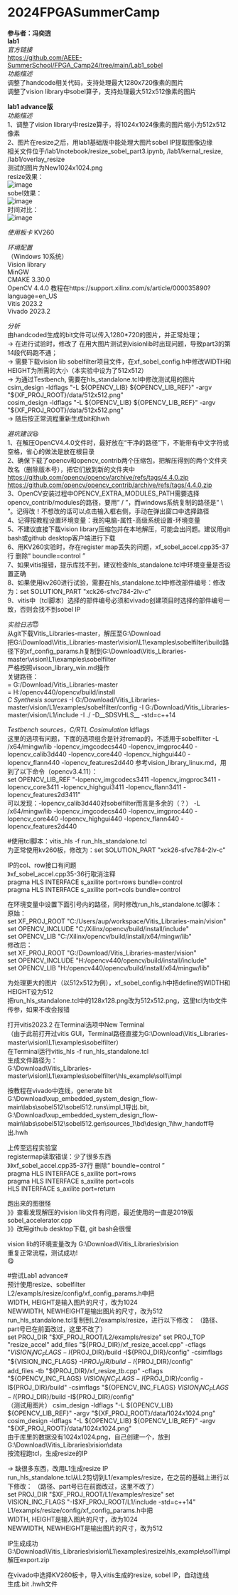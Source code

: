 # 2024FPGASummerCamp
**参与者：冯奕逍**  
**lab1**  
*官方链接*  
https://github.com/AEEE-SummerSchool/FPGA_Camp24/tree/main/Lab1_sobel  
*功能描述*  
调整了handcode相关代码，支持处理最大1280x720像素的图片  
调整了vision library中sobel算子，支持处理最大512x512像素的图片  
  
**lab1 advance版**  
*功能描述*   
1、调整了vision library中resize算子，将1024x1024像素的图片缩小为512x512像素  
2、图片在resize之后，用lab1基础版中能处理大图片sobel IP提取图像边缘  
相关文件位于/lab1/notebook/resize_sobel_part3.ipynb, /lab1/kernal_resize, /lab1/overlay_resize  
测试的图片为New1024x1024.png  
resize效果：  
![image](https://github.com/Misaka10211/2024FPGASummerCamp/blob/main/lab1/demo_image/resize_demo.png)    
sobel效果：    
![image](https://github.com/Misaka10211/2024FPGASummerCamp/blob/main/lab1/demo_image/sobel_demo.png)  
时间对比：  
![image](https://github.com/Misaka10211/2024FPGASummerCamp/blob/main/lab1/demo_image/compaer_time.png)  
  
*使用板卡* 
KV260  
  
*环境配置*  
（Windows 10系统）  
Vision library  
MinGW  
CMAKE 3.30.0  
OpenCV 4.4.0  教程在https://support.xilinx.com/s/article/000035890?language=en_US  
Vitis 2023.2  
Vivado 2023.2  

*分析*    
由handcoded生成的bit文件可以传入1280*720的图片，并正常处理；  
→ 在进行试验时，修改了
在用大图片测试到visionlib时出现问题，导致part3的第14段代码跑不通；  
→ 需要下载vision lib sobelfilter项目文件，在xf_sobel_config.h中修改WIDTH和HEIGHT为所需的大小（本实验中设为了512x512）  
→ 为通过Testbench, 需要在hls_standalone.tcl中修改测试用的图片  
csim_design -ldflags "-L ${OPENCV_LIB} ${OPENCV_LIB_REF}" -argv "${XF_PROJ_ROOT}/data/512x512.png"  
cosim_design -ldflags "-L ${OPENCV_LIB} ${OPENCV_LIB_REF}" -argv "${XF_PROJ_ROOT}/data/512x512.png"  
→ 随后按正常流程重新生成bit和hwh    

*避坑建议*:satisfied:  
1、在解压OpenCV4.4.0文件时，最好放在“干净的路径”下，不能带有中文字符或空格，省心的做法是放在根目录  
2、确保下载了opencv和opencv_contrib两个压缩包，把解压得到的两个文件夹改名（删除版本号），把它们放到新的文件夹中  
https://github.com/opencv/opencv/archive/refs/tags/4.4.0.zip  
https://github.com/opencv/opencv_contrib/archive/refs/tags/4.4.0.zip  
3、OpenCV安装过程中OPENCV_EXTRA_MODULES_PATH需要选择opencv_contrib/modules的路径，要用“ / ”，而windows系统复制的路径是“ \ ”。记得改！不想改的话可以点击输入框右侧，手动在弹出窗口中选择路径  
4、记得按教程设置环境变量：我的电脑-属性-高级系统设置-环境变量  
5、不建议直接下载vision library压缩包并在本地解压，可能会出问题。建议用git bash或github desktop客户端进行下载  
6、用KV260实验时，存在register map丢失的问题，xf_sobel_accel.cpp35-37行 删除“ boundle=control ”  
7、如果vitis报错，提示库找不到，建议检查hls_standalone.tcl中环境变量是否设置正确  
8、如果使用kv260进行试验，需要在hls_standalone.tcl中修改部件编号：修改为：set SOLUTION_PART "xck26-sfvc784-2lv-c"  
9、vitis中（tcl脚本）选择的部件编号必须和vivado创建项目时选择的部件编号一致，否则会找不到sobel IP    

*实验日志*:innocent:  
从git下载Vitis_Libraries-master，解压至G:\Download  
把G:\Download\Vitis_Libraries-master\vision\L1\examples\sobelfilter\build路径下的xf_config_params.h复制到G:\Download\Vitis_Libraries-master\vision\L1\examples\sobelfilter  
严格按照visoon_library_win.md操作  
关键路径：  
<path to vitis libraries> = G:/Download/Vitis_Libraries-master  
<path to opencv install> = H:/opencv440/opencv/build/install  
*C Synthesis sources*
-I G:/Download/Vitis_Libraries-master/vision/L1/examples/sobelfilter/config -I G:/Download/Vitis_Libraries-master/vision/L1/include -I ./ -D__SDSVHLS__ -std=c++14

*Testbench sources，C/RTL Cosimulation* ldflags  
这里的选项有问题，下面的选项组合是针对remap的，不适用于sobelfilter
-L <path to opencv install>/x64/mingw/lib -lopencv_imgcodecs440 -lopencv_imgproc440 -lopencv_calib3d440 -lopencv_core440 -lopencv_highgui440 -lopencv_flann440 -lopencv_features2d440
参考vision_library_linux.md，用到了以下命令（opencv3.4.11）：  
set OPENCV_LIB_REF                       "-lopencv_imgcodecs3411 -lopencv_imgproc3411                  -lopencv_core3411 -lopencv_highgui3411 -lopencv_flann3411 -lopencv_features2d3411"  
可以发现：-lopencv_calib3d440对sobelfilter而言是多余的（？）
-L <path to opencv install>/x64/mingw/lib -lopencv_imgcodecs440 -lopencv_imgproc440 -lopencv_core440 -lopencv_highgui440 -lopencv_flann440 -lopencv_features2d440
  
#使用tcl脚本：vitis_hls -f run_hls_standalone.tcl  
为正常使用kv260板，修改为：set SOLUTION_PART "xck26-sfvc784-2lv-c"  

IP的col、row接口有问题  
》xf_sobel_accel.cpp35-36行取消注释  
pragma HLS INTERFACE s_axilite port=rows     bundle=control  
pragma HLS INTERFACE s_axilite port=cols     bundle=control  
    
在环境变量中设置下面引号内的路径，同时修改run_hls_standalone.tcl脚本：  
原始：  
set XF_PROJ_ROOT "C:/Users/aup/workspace/Vitis_Libraries-main/vision"   
set OPENCV_INCLUDE "C:/Xilinx/opencv/build/install/include"   
set OPENCV_LIB "C:/Xilinx/opencv/build/install/x64/mingw/lib"  
修改后：  
set XF_PROJ_ROOT "G:/Download/Vitis_Libraries-master/vision"  
set OPENCV_INCLUDE "H:/opencv440/opencv/build/install/include"  
set OPENCV_LIB "H:/opencv440/opencv/build/install/x64/mingw/lib"   
  
为处理更大的图片（以512x512为例），xf_sobel_config.h中把define的WIDTH和HEIGHT设为512  
把run_hls_standalone.tcl中的128x128.png改为512x512.png，这里tcl为tb文件传参，如果不改会报错  
  
打开vitis2023.2 在Terminal选项中New Terminal  
（由于此前打开过vitis GUI，Terminal路径直接为G:\Download\Vitis_Libraries-master\vision\L1\examples\sobelfilter）  
在Terminal运行vitis_hls -f run_hls_standalone.tcl  
生成文件路径为：  
G:\Download\Vitis_Libraries-master\vision\L1\examples\sobelfilter\hls_example\sol1\impl  

按教程在vivado中连线，generate bit
G:\Download\xup_embedded_system_design_flow-main\labs\sobel512\sobel512.runs\impl_1导出.bit,   
G:\Download\xup_embedded_system_design_flow-main\labs\sobel512\sobel512.gen\sources_1\bd\design_1\hw_handoff导出.hwh  

上传至远程实验室  
registermap读取错误：少了很多东西  
》》xf_sobel_accel.cpp35-37行 删除“ boundle=control ”  
pragma HLS INTERFACE s_axilite port=rows  
pragma HLS INTERFACE s_axilite port=cols  
HLS INTERFACE s_axilite port=return  

跑出来的图很怪  
》》查看发现解压的vision lib文件有问题，最近使用的一直是2019版sobel_accelerator.cpp  
》》改用github desktop下载, git bash会很慢    

vision lib的环境变量改为 G:\Download\Vitis_Libraries\vision  
重复正常流程，测试成功!  
😋  
  
#尝试Lab1 advance#  
预计使用resize、sobelfilter  
L2/exampls/resize/config/xf_config_params.h中把  
WIDTH, HEIGHT是输入图片的尺寸，改为1024  
NEWWIDTH, NEWHEIGHT是输出图片的尺寸，改为512  
run_hls_standalone.tcl复制到L2/exampls/resize，进行以下修改： 
（路径、part号已在前面改过，这里不改了）  
set PROJ_DIR "$XF_PROJ_ROOT/L2/exampls/resize"  
set PROJ_TOP "resize_accel"   
add_files "${PROJ_DIR}/xf_resize_accel.cpp" -cflags "${VISION_INC_FLAGS} -I${PROJ_DIR}/build -I${PROJ_DIR}/config" -csimflags "${VISION_INC_FLAGS} -I${PROJ_DIR}/build -I${PROJ_DIR}/config"  
add_files -tb "${PROJ_DIR}/xf_resize_tb.cpp" -cflags "${OPENCV_INC_FLAGS} ${VISION_INC_FLAGS} -I${PROJ_DIR}/config -I${PROJ_DIR}/build" -csimflags "${OPENCV_INC_FLAGS} ${VISION_INC_FLAGS} -I${PROJ_DIR}/build -I${PROJ_DIR}/config"  
（测试用图片）
csim_design -ldflags "-L ${OPENCV_LIB} ${OPENCV_LIB_REF}" -argv "${XF_PROJ_ROOT}/data/1024x1024.png"  
cosim_design -ldflags "-L ${OPENCV_LIB} ${OPENCV_LIB_REF}" -argv "${XF_PROJ_ROOT}/data/1024x1024.png"  
由于库里的数据没有1024x1024.png，自己创建一个，放到G:\Download\Vitis_Libraries\vision\data  
按流程跑tcl，生成resize的IP  

→ 缺很多东西，改用L1生成resize IP  
run_hls_standalone.tcl从L2剪切到L1/examples/resize，在之前的基础上进行以下修改： 
（路径、part号已在前面改过，这里不改了）  
set PROJ_DIR "$XF_PROJ_ROOT/L1/examples/resize"  
set VISION_INC_FLAGS "-I$XF_PROJ_ROOT/L1/include -std=c++14"  
L1/exampls/resize/config/xf_config_params.h中把  
WIDTH, HEIGHT是输入图片的尺寸，改为1024  
NEWWIDTH, NEWHEIGHT是输出图片的尺寸，改为512  

IP生成成功G:\Download\Vitis_Libraries\vision\L1\examples\resize\hls_example\sol1\impl  
解压export.zip  
  
在vivado中选择KV260板卡，导入vitis生成的resize, sobel IP，自动连线    
生成.bit .hwh文件  
